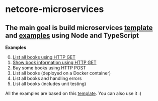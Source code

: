 # netcore-microservices
The main goal is build microservices [template](./00-template) and [examples](./01-examples) using Node and TypeScript
---

**Examples**

0. [List all books using HTTP GET](./01-examples/00-get)
1. [Show book information using HTTP GET](./01-examples/01-get-with-params)
2. Buy some books using HTTP POST
3. List all books (deployed on a Docker container)
4. List all books and handling errors
5. List all books (includes unit testing)

All the examples are based on this [template](./00-template). You can also use it :)
